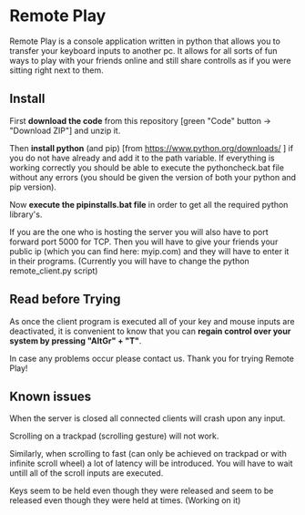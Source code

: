 # Remote Play

Remote Play is a console application written in python that allows you to transfer your keyboard inputs to another pc.
It allows for all sorts of fun ways to play with your friends online and still share controlls as if you were sitting right next to them.


## Install

First **download the code** from this repository [green "Code" button -> "Download ZIP"] and unzip it.

Then **install python** (and pip) [from https://www.python.org/downloads/ ] if you do not have already and add it to the path variable.
If everything is working correctly you should be able to execute the pythoncheck.bat file without any errors (you should be given the version of both your python and pip version).

Now **execute the pipinstalls.bat file** in order to get all the required python library's.

If you are the one who is hosting the server you will also have to port forward port 5000 for TCP.
Then you will have to give your friends your public ip (which you can find here: myip.com) and they will have to enter it in their programs. 
(Currently you will have to change the python remote_client.py script)


## Read before Trying

As once the client program is executed all of your key and mouse inputs are deactivated,
it is convenient to know that you can **regain control over your system by pressing "AltGr" + "T"**. 

In case any problems occur please contact us. Thank you for trying Remote Play!

## Known issues 

When the server is closed all connected clients will crash upon any input.

Scrolling on a trackpad (scrolling gesture) will not work.

Similarly, when scrolling to fast (can only be achieved on trackpad or with infinite scroll wheel) a lot of latency will be introduced. You will have to wait untill all of the scroll inputs are executed.

Keys seem to be held even though they were released and seem to be released even though they were held at times. (Working on it)